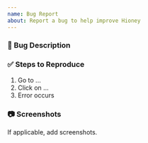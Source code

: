 ```yaml
---
name: Bug Report
about: Report a bug to help improve Hioney
---
```


### 🐞 Bug Description
<!-- A clear and concise description -->

### ✅ Steps to Reproduce
1. Go to ...
2. Click on ...
3. Error occurs

### 📷 Screenshots
If applicable, add screenshots.
